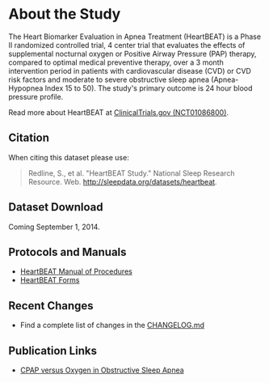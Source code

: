 # About the Study

The Heart Biomarker Evaluation in Apnea Treatment (HeartBEAT) is a Phase II randomized controlled trial, 4 center trial that evaluates the effects of supplemental nocturnal oxygen or Positive Airway Pressure (PAP) therapy, compared to optimal medical preventive therapy, over a 3 month intervention period in patients with cardiovascular disease (CVD) or CVD risk factors and moderate to severe obstructive sleep apnea (Apnea-Hypopnea Index 15 to 50). The study's primary outcome is 24 hour blood pressure profile.

Read more about HeartBEAT at [ClinicalTrials.gov (NCT01086800)](http://clinicaltrials.gov/show/NCT01086800).

## Citation

When citing this dataset please use:

> Redline, S., et al. "HeartBEAT Study." National Sleep Research Resource. Web. http://sleepdata.org/datasets/heartbeat.

## Dataset Download

Coming September 1, 2014.

## Protocols and Manuals

- [HeartBEAT Manual of Procedures](:pages_path:/manuals/manuals-toc.md)
- [HeartBEAT Forms](:files_path:/forms)

## Recent Changes

- Find a complete list of changes in the [CHANGELOG.md](:pages_path:/CHANGELOG.md)

## Publication Links

- [CPAP versus Oxygen in Obstructive Sleep Apnea](http://www.nejm.org/doi/full/10.1056/NEJMoa1306766)
